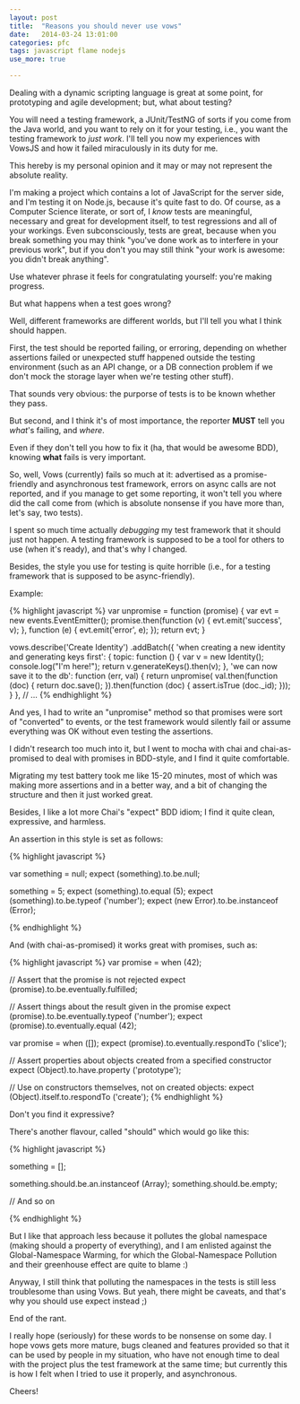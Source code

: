 ```yaml
---
layout: post
title:  "Reasons you should never use vows"
date:   2014-03-24 13:01:00
categories: pfc
tags: javascript flame nodejs
use_more: true

---
```


Dealing with a dynamic scripting language is great at some point, for
prototyping and agile development; but, what about testing?

You will need a testing framework, a JUnit/TestNG of sorts if you come
from the Java world, and you want to rely on it for your testing,
i.e., you want the testing framework to *just work*. I'll tell you now
my experiences with VowsJS and how it failed miraculously in its duty
for me.

<!-- more -->

This hereby is my personal opinion and it may or may not represent the
absolute reality.

I'm making a project which contains a lot of JavaScript for the server
side, and I'm testing it on Node.js, because it's quite fast to do. Of
course, as a Computer Science literate, or sort of, I *know* tests are
meaningful, necessary and great for development itself, to test
regressions and all of your workings. Even subconsciously, tests are
great, because when you break something you may think "you've done
work as to interfere in your previous work", but if you don't you may
still think "your work is awesome: you didn't break anything".

Use whatever phrase it feels for congratulating yourself: you're
making progress.

But what happens when a test goes wrong?

Well, different frameworks are different worlds, but I'll tell you
what I think should happen.

First, the test should be reported failing, or erroring, depending on whether
assertions failed or unexpected stuff happened outside the testing
environment (such as an API change, or a DB connection problem if we
don't mock the storage layer when we're testing other stuff).

That sounds very obvious: the purporse of tests is to be known whether
they pass.

But second, and I think it's of most importance, the reporter **MUST**
tell you *what*'s failing, and *where*.

Even if they don't tell you how to fix it (ha, that would be awesome
BDD), knowing **what** fails is very important.

So, well, Vows (currently) fails so much at it: advertised as a
promise-friendly and asynchronous test framework, errors on async
calls are not reported, and if you manage to get some reporting, it
won't tell you where did the call come from (which is absolute
nonsense if you have more than, let's say, two tests).

I spent so much time actually *debugging* my test framework that it
should just not happen. A testing framework is supposed to be a tool
for others to use (when it's ready), and that's why I changed.

Besides, the style you use for testing is quite horrible (i.e., for a
testing framework that is supposed to be async-friendly).

Example:

{% highlight javascript %}
var unpromise = function (promise) {
	var evt = new events.EventEmitter();
	promise.then(function (v) {
		evt.emit('success', v);
	}, function (e) {
		evt.emit('error', e);
	});
	return evt;
}

vows.describe('Create Identity')
	.addBatch({
		'when creating a new identity and generating keys first': {
			topic: function () {
				var v = new Identity();
				console.log("I'm here!");
				return v.generateKeys().then(v);
			},
			'we can now save it to the db': function (err, val) {
				return unpromise(
					val.then(function (doc) {
						return doc.save();
					}).then(function (doc) {
						assert.isTrue (doc._id);
					}));
			}
		},
// ...
{% endhighlight %}

And yes, I had to write an "unpromise" method so that promises were
sort of "converted" to events, or the test framework would silently
fail or assume everything was OK without even testing the assertions.

I didn't research too much into it, but I went to mocha with chai and
chai-as-promised to deal with promises in BDD-style, and I find it
quite comfortable.

Migrating my test battery took me like 15-20 minutes, most of which
was making more assertions and in a better way, and a bit of changing
the structure and then it just worked great.

Besides, I like a lot more Chai's "expect" BDD idiom; I find it quite
clean, expressive, and harmless.

An assertion in this style is set as follows:

{% highlight javascript %}

var something = null;
expect (something).to.be.null;

something = 5;
expect (something).to.equal (5);
expect (something).to.be.typeof ('number');
expect (new Error).to.be.instanceof (Error);

{% endhighlight %}

And (with chai-as-promised) it works great with promises, such as:

{% highlight javascript %}
var promise = when (42);

// Assert that the promise is not rejected
expect (promise).to.be.eventually.fulfilled;

// Assert things about the result given in the promise
expect (promise).to.be.eventually.typeof ('number');
expect (promise).to.eventually.equal (42);

var promise = when ([]);
expect (promise).to.eventually.respondTo ('slice');

// Assert properties about objects created from a specified constructor
expect (Object).to.have.property ('prototype');

// Use on constructors themselves, not on created objects:
expect (Object).itself.to.respondTo ('create');
{% endhighlight %}


Don't you find it expressive?

There's another flavour, called "should" which would go like this:

{% highlight javascript %}

something = [];

something.should.be.an.instanceof (Array);
something.should.be.empty;

// And so on

{% endhighlight %}

But I like that approach less because it pollutes the global namespace
(making should a property of everything), and I am enlisted against
the Global-Namespace Warming, for which the Global-Namespace Pollution
and their greenhouse effect are quite to blame :)

Anyway, I still think that polluting the namespaces in the tests is
still less troublesome than using Vows. But yeah, there might be
caveats, and that's why you should use expect instead ;)

End of the rant.

I really hope (seriously) for these words to be nonsense on some
day. I hope vows gets more mature, bugs cleaned and features provided
so that it can be used by people in my situation, who have not enough
time to deal with the project plus the test framework at the same
time; but currently this is how I felt when I tried to use it
properly, and asynchronous.


Cheers!
